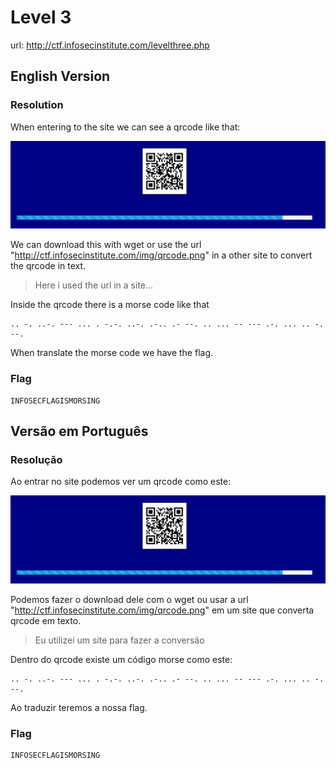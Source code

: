 # Level 3

url: http://ctf.infosecinstitute.com/levelthree.php

## English Version 

### Resolution

When entering to the site we can see a qrcode like that: 

![qrcode image](./imgs/qrcode.png)

We can download this with wget or use the url "http://ctf.infosecinstitute.com/img/qrcode.png" in a other site to convert the qrcode in text.

> Here i used the url in a site...

Inside the qrcode there is a morse code like that

```
.. -. ..-. --- ... . -.-. ..-. .-.. .- --. .. ... -- --- .-. ... .. -. --.
```

When translate the morse code we have the flag.

### Flag

```
INFOSECFLAGISMORSING
```

## Versão em Português

### Resolução

Ao entrar no site podemos ver um qrcode como este:

![qrcode image](./imgs/qrcode.png)

Podemos fazer o download dele com o wget ou usar a url "http://ctf.infosecinstitute.com/img/qrcode.png" em um site que converta qrcode em texto.

> Eu utilizei um site para fazer a conversão

Dentro do qrcode existe um código morse como este:

```
.. -. ..-. --- ... . -.-. ..-. .-.. .- --. .. ... -- --- .-. ... .. -. --.
```

Ao traduzir teremos a nossa flag.

### Flag

```
INFOSECFLAGISMORSING
```